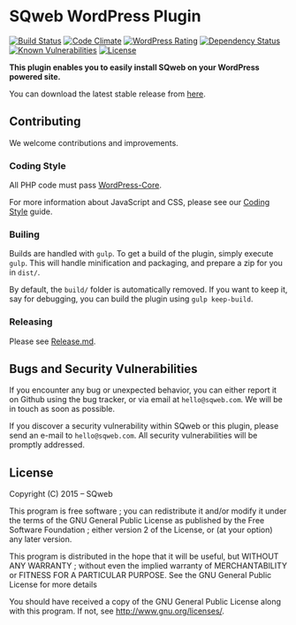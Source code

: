 SQweb WordPress Plugin
===
[![Build Status](https://travis-ci.org/SQweb-team/SQweb-WordPress-Plugin.svg?branch=master)](https://travis-ci.org/SQweb-team/SQweb-WordPress-Plugin)
[![Code Climate](https://codeclimate.com/github/SQweb-team/SQweb-WordPress-Plugin/badges/gpa.svg)](https://codeclimate.com/github/SQweb-team/SQweb-WordPress-Plugin)
[![WordPress Rating](https://img.shields.io/wordpress/plugin/r/sqweb.svg)](https://wordpress.org/plugins/sqweb/)
[![Dependency Status](https://www.versioneye.com/user/projects/568c03acdb4b700041000e09/badge.svg)](https://www.versioneye.com/user/projects/568c03acdb4b700041000e09)
[![Known Vulnerabilities](https://snyk.io/test/github/sqweb-team/sqweb-wordpress-plugin/badge.svg)](https://snyk.io/test/github/sqweb-team/sqweb-wordpress-plugin)
[![License](https://img.shields.io/badge/license-GPL%20v3-428F7E.svg)](http://opensource.org/licenses/GPL-3.0)

**This plugin enables you to easily install SQweb on your WordPress powered site.**

You can download the latest stable release from [here](https://github.com/SQweb-team/SQweb-WordPress-Plugin/releases).

## Contributing

We welcome contributions and improvements.

### Coding Style

All PHP code must pass [WordPress-Core](https://github.com/WordPress-Coding-Standards/WordPress-Coding-Standards).

For more information about JavaScript and CSS, please see our [Coding Style](https://github.com/SQweb-team/SQweb-Coding-Style) guide.

### Builing

Builds are handled with `gulp`. To get a build of the plugin, simply execute `gulp`. This will handle minification and packaging, and prepare a zip for you in `dist/`.

By default, the `build/` folder is automatically removed. If you want to keep it, say for debugging, you can build the plugin using `gulp keep-build`.

### Releasing

Please see [Release.md](Release.md).

## Bugs and Security Vulnerabilities

If you encounter any bug or unexpected behavior, you can either report it on Github using the bug tracker, or via email at `hello@sqweb.com`. We will be in touch as soon as possible.

If you discover a security vulnerability within SQweb or this plugin, please send an e-mail to `hello@sqweb.com`. All security vulnerabilities will be promptly addressed.

## License

Copyright (C) 2015 – SQweb

This program is free software ; you can redistribute it and/or modify it under the terms of the GNU General Public License as published by the Free Software Foundation ; either version 2 of the License, or (at your option) any later version.

This program is distributed in the hope that it will be useful, but WITHOUT ANY WARRANTY ; without even the implied warranty of MERCHANTABILITY or FITNESS FOR A PARTICULAR PURPOSE. See the GNU General Public License for more details

You should have received a copy of the GNU General Public License along with this program.  If not, see <http://www.gnu.org/licenses/>.
